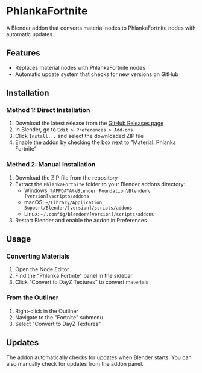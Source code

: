 # PhlankaFortnite

A Blender addon that converts material nodes to PhlankaFortnite nodes with automatic updates.

## Features
- Replaces material nodes with PhlankaFortnite nodes
- Automatic update system that checks for new versions on GitHub

## Installation

### Method 1: Direct Installation
1. Download the latest release from the [GitHub Releases page](https://github.com/Phlanka/PhlankaFortnite/releases)
2. In Blender, go to `Edit > Preferences > Add-ons`
3. Click `Install...` and select the downloaded ZIP file
4. Enable the addon by checking the box next to "Material: Phlanka Fortnite"

### Method 2: Manual Installation
1. Download the ZIP file from the repository
2. Extract the `PhlankaFortnite` folder to your Blender addons directory:
   - Windows: `%APPDATA%\Blender Foundation\Blender\[version]\scripts\addons`
   - macOS: `~/Library/Application Support/Blender/[version]/scripts/addons`
   - Linux: `~/.config/blender/[version]/scripts/addons`
3. Restart Blender and enable the addon in Preferences

## Usage

### Converting Materials
1. Open the Node Editor
2. Find the "Phlanka Fortnite" panel in the sidebar
3. Click "Convert to DayZ Textures" to convert materials

### From the Outliner
1. Right-click in the Outliner
2. Navigate to the "Fortnite" submenu
3. Select "Convert to DayZ Textures"

## Updates
The addon automatically checks for updates when Blender starts. You can also manually check for updates from the addon panel.
 
